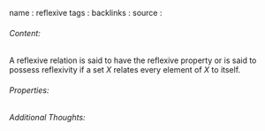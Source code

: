 name : reflexive
tags : 
backlinks : 
source : 

###### Content:
A reflexive relation is said to have the reflexive property or is said to possess reflexivity if a set $X$ relates every element of $X$ to itself.

###### Properties:


###### Additional Thoughts:
